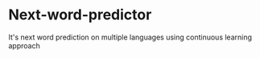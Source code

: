 # Next-word-predictor
It's next word prediction on multiple languages using continuous learning approach
